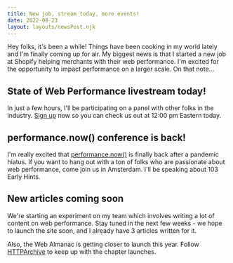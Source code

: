 ```yaml
---
title: New job, stream today, more events!
date: 2022-08-23
layout: layouts/newsPost.njk
---
```

Hey folks, it's been a while! Things have been cooking in my world lately and I'm finally coming up for air. My biggest news is that I started a new job at Shopify helping merchants with their web performance. I'm excited for the opportunity to impact performance on a larger scale. On that note...

## State of Web Performance livestream today!

In just a few hours, I'll be participating on a panel with other folks in the industry. [Sign up](https://www.thisdotmedia.com/state-of-the-web/state-of-web-performance-august-2022/) now so you can check us out at 12:00 pm Eastern today.

## performance.now() conference is back!

I'm really excited that [performance.now()](https://perfnow.nl/) is finally back after a pandemic hiatus. If you want to hang out with a ton of folks who are passionate about web performance, come join us in Amsterdam. I'll be speaking about 103 Early Hints.

## New articles coming soon

We're starting an experiment on my team which involves writing a lot of content on web performance. Stay tuned in the next few weeks - we hope to launch the site soon, and I already have 3 articles written for it.

Also, the Web Almanac is getting closer to launch this year. Follow [HTTPArchive](https://twitter.com/HTTPArchive) to keep up with the chapter launches.
